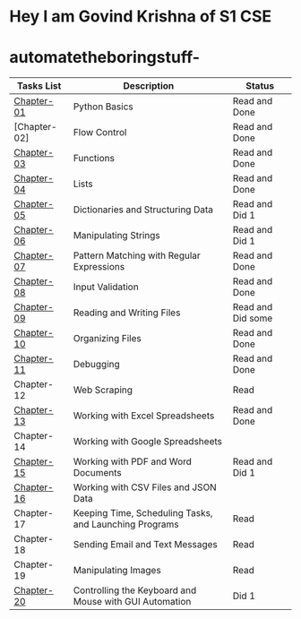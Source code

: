 
# Hey I am Govind Krishna of S1 CSE
# automatetheboringstuff-


|  Tasks List  |               Description                               |         Status         |
| -------------| --------------------------------------------------------| ---------------------- | 
| [Chapter-01](https://github.com/govindkrishna03/automatetheboringstuff-/tree/main/Chapter-0)   |   Python Basics                                         |    Read and Done       |
| [Chapter-02]   |   Flow Control                                          |    Read and Done       |
| [Chapter-03](https://github.com/govindkrishna03/automatetheboringstuff-/tree/main/Chapter-03)   |   Functions                                             |    Read and Done       |
| [Chapter-04](https://github.com/govindkrishna03/automatetheboringstuff-/tree/main/Chapter-04)   |   Lists                                                 |    Read and Done       |
| [Chapter-05](https://github.com/govindkrishna03/automatetheboringstuff-/tree/main/Chapter-05)   |   Dictionaries and Structuring Data                     |    Read and Did 1      |
| [Chapter-06](https://github.com/govindkrishna03/automatetheboringstuff-/tree/main/Chapter-06)   |   Manipulating Strings                                  |    Read and Did 1      |
| [Chapter-07](https://github.com/govindkrishna03/automatetheboringstuff-/tree/main/Chapter-07)   |   Pattern Matching with Regular Expressions             |    Read and Done       |
| [Chapter-08](https://github.com/govindkrishna03/automatetheboringstuff-/tree/main/Chapter-08)   |   Input Validation                                      |    Read and Done       |
| [Chapter-09](https://github.com/govindkrishna03/automatetheboringstuff-/tree/main/Chapter-09)   |   Reading and Writing Files                             |    Read and Did some   |
| [Chapter-10](https://github.com/govindkrishna03/automatetheboringstuff-/tree/main/Chapter-10)   |   Organizing Files                                      |    Read and Done       |
| [Chapter-11](https://github.com/govindkrishna03/automatetheboringstuff-/tree/main/Chapter-11)   |   Debugging                                             |    Read and Done       |
| Chapter-12   |   Web Scraping                                          |    Read                |
| [Chapter-13](https://github.com/govindkrishna03/automatetheboringstuff-/tree/main/Chapter-13)   |   Working with Excel Spreadsheets                       |    Read and Done       |
| Chapter-14   |   Working with Google Spreadsheets                      |                        |
| [Chapter-15](https://github.com/govindkrishna03/automatetheboringstuff-/tree/main/Chapter-15)   |   Working with PDF and Word Documents                   |    Read and Did 1      | 
| [Chapter-16](https://github.com/govindkrishna03/automatetheboringstuff-/tree/main/Chapter-16)   |   Working with CSV Files and JSON Data                  |                        |
| Chapter-17   |   Keeping Time, Scheduling Tasks, and Launching Programs|       Read             |
| Chapter-18   |   Sending Email and Text Messages                       |       Read             |
| Chapter-19   |   Manipulating Images                                   |       Read             |          
| [Chapter-20](https://github.com/govindkrishna03/automatetheboringstuff-/tree/main/Chapter-20)  |   Controlling the Keyboard and Mouse with GUI Automation|    Did 1               |

